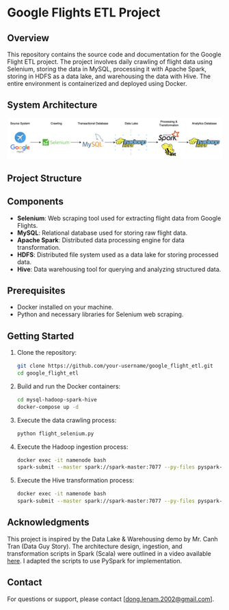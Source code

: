 # Google Flights ETL Project

## Overview

This repository contains the source code and documentation for the Google Flight ETL project. The project involves daily crawling of flight data using Selenium, storing the data in MySQL, processing it with Apache Spark, storing in HDFS as a data lake, and warehousing the data with Hive. The entire environment is containerized and deployed using Docker.

## System Architecture

![System Architecture](https://github.com/MarcusLe02/google-flights-etl/blob/main/google-flights-pipeline.png)

## Project Structure

## Components

- **Selenium**: Web scraping tool used for extracting flight data from Google Flights.
- **MySQL**: Relational database used for storing raw flight data.
- **Apache Spark**: Distributed data processing engine for data transformation.
- **HDFS**: Distributed file system used as a data lake for storing processed data.
- **Hive**: Data warehousing tool for querying and analyzing structured data.

## Prerequisites

- Docker installed on your machine.
- Python and necessary libraries for Selenium web scraping.

## Getting Started

1. Clone the repository:

    ```bash
    git clone https://github.com/your-username/google_flight_etl.git
    cd google_flight_etl
    ```

2. Build and run the Docker containers:

    ```bash
    cd mysql-hadoop-spark-hive
    docker-compose up -d
    ```

3. Execute the data crawling process:

    ```bash
    python flight_selenium.py
    ```

4. Execute the Hadoop ingestion process:

    ```bash
    docker exec -it namenode bash
    spark-submit --master spark://spark-master:7077 --py-files pyspark-jobs/ingestion.py
    ```

4. Execute the Hive transformation process:

    ```bash
    docker exec -it namenode bash
    spark-submit --master spark://spark-master:7077 --py-files pyspark-jobs/transformation.py
    ```

## Acknowledgments

This project is inspired by the Data Lake & Warehousing demo by Mr. Canh Tran (Data Guy Story). The architecture design, ingestion, and transformation scripts in Spark (Scala) were outlined in a video available [here](https://www.youtube.com/watch?v=Kpl35Q6G4uw&t=770s). I adapted the scripts to use PySpark for implementation.

## Contact

For questions or support, please contact [dong.lenam.2002@gmail.com].

